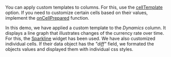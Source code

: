 You can apply custom templates to columns. For this, use the [cellTemplate](/Documentation/ApiReference/UI_Widgets/dxDataGrid/Configuration/columns/#cellTemplate) option. If you need to customize certain cells based on their values, implement the [onCellPrepared](/Documentation/ApiReference/UI_Widgets/dxDataGrid/Configuration/#onCellPrepared) function.

In this demo, we have applied a custom template to the *Dynamics* column. It displays a line graph that illustrates changes of the currency rate over time. For this, the [Sparkline](/Documentation/ApiReference/Data_Visualization_Widgets/dxSparkline/) widget has been used. We have also customized individual cells. If their data object has the *"diff"* field, we formated the objects values and displayed them with individual css styles.